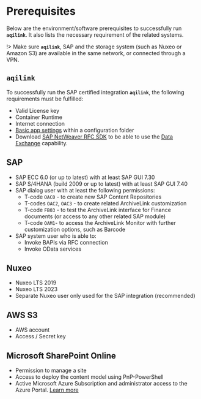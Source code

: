 # Prerequisites

Below are the environment/software prerequisites to successfully run **`aqilink`**. It also lists the necessary requirement of the related systems.

!> Make sure **`aqilink`**, SAP and the storage system (such as Nuxeo or Amazon S3) are available in the same network, or connected through a VPN.


## `aqilink`
To successfully run the SAP certified integration **`aqilink`**, the following requirements must be fulfilled:

* Valid License key
* Container Runtime
* Internet connection
* [Basic app settings](installation/app-configuration.md) within a configuration folder
* Download [SAP NetWeaver RFC SDK](installation/app-download?id=sap-netweaver-rfc-sdk) to be able to use the [Data Exchange](/configuration/aqishare) capability.

## SAP

* SAP ECC 6.0 (or up to latest) with at least SAP GUI 7.30
* SAP S/4HANA (build 2009 or up to latest) with at least SAP GUI 7.40
* SAP dialog user with at least the following permissions:
  * T-code `OAC0` - to create new SAP Content Repositories
  * T-codes `OAC2`, `OAC3`  - to create related ArchiveLink customization
  * T-code `FB03` - to test the ArchiveLink interface for Finance documents (or access to any other related SAP module)
  * T-code `OAM1`- to access the ArchiveLink Monitor with further customization options, such as Barcode
* SAP system user who is able to:
  * Invoke BAPIs via RFC connection
  * Invoke OData services

## Nuxeo

* Nuxeo LTS 2019
* Nuxeo LTS 2023
* Separate Nuxeo user only used for the SAP integration (recommended) 

## AWS S3

* AWS account
* Access / Secret key

## Microsoft SharePoint Online

* Permission to manage a site
* Access to deploy the content model using PnP-PowerShell
* Active Microsoft Azure Subscription and administrator access to the Azure Portal. [Learn more](/configuration/storages/sharepoint/azure)